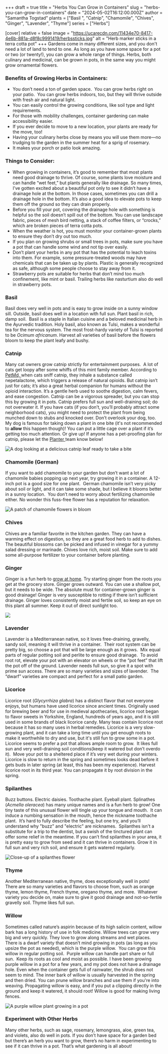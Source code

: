 +++
draft = true
title = "Herbs You Can Grow in Containers"
slug = "herbs-you-can-grow-in-containers"
date = "2024-05-02T16:12:00.000Z"
author = "Samantha Togstad"
plants = ["Basil ", "Catnip", "Chamomile", "Chives", "Ginger", "Lavender", "Thyme"]
series = ["Herbs"]

[cover]
relative = false
image = "https://ucarecdn.com/11434e70-8417-4e6b-881a-d8f8c9991419/herbssticks.jpg"
alt = "Herb marker sticks in a terra cotta pot"
+++
Gardens come in many different sizes, and you don't need a lot of land to tend to one. As long as you have some space for a pot or two (or twenty!), you can grow a whole range of things. Herbs, both culinary and medicinal, can be grown in pots, in the same way you might grow ornamental flowers.

### Benefits of Growing Herbs in Containers:

* You don’t need a ton of garden space.  You can grow herbs right on your patio.  You can grow herbs indoors, too, but they will thrive outside with fresh air and natural light. 
* You can easily control the growing conditions, like soil type and light requirements.
* For those with mobility challenges, container gardening can make accessibility easier. 
* If you ever decide to move to a new location, your plants are ready for the move, too!
* Having your culinary herbs close by means you will use them more—no trudging to the garden in the summer heat for a sprig of rosemary.
* It makes your porch or patio look amazing.

### Things to Consider: 

* When growing in containers, it’s good to remember that most plants need good drainage to thrive. Of course, some plants love moisture and can handle “wet feet,” but plants generally like drainage. So many times, I’ve gotten excited about a beautiful pot only to see it didn’t have a drainage hole at the bottom. In those cases, sometimes you can drill a drainage hole in the bottom. It’s also a good idea to elevate pots to keep them off the ground so they can drain properly.
* Before you fill your pot, covering the drainage hole with something is helpful so the soil doesn’t spill out of the bottom. You can use landscape fabric, pieces of mesh bird netting, a stack of coffee filters, or “crocks,” which are broken pieces of terra cotta pots. 
* When the weather is hot, you must monitor your container-grown plants to ensure they don’t dry out too much. 
* If you plan on growing shrubs or small trees in pots, make sure you have a pot that can handle some wind and not tip over easily. 
* Don’t plant your herbs in any pot that has the potential to leach toxins into them. For example, some pressure-treated woods may have chemicals that can be taken up by plants. Plastic is generally recognized as safe, although some people choose to stay away from it. 
* Strawberry pots are suitable for herbs that don’t mind too much confinement, like mint or basil. Trailing herbs like nasturtium also do well in strawberry pots. 

### Basil

Basil does very well in pots and is easy to grow inside on a sunny window sill. Outside, basil does well in a location with full sun. Plant basil in rich, damp soil.  Basil is a staple in Italian cuisine and a beloved medicinal herb in the Ayurvedic tradition. Holy basil, also known as Tulsi, makes a wonderful tea for the nervous system. The most frost-hardy variety of Tulsi is reported to be *Ocimum africanum*. Harvest all varieties of basil before the flowers bloom to keep the plant leafy and bushy. 

### Catnip

Many cat owners grow catnip strictly for entertainment purposes.  A lot of cats get loopy after some whiffs of this mint family member. According to [PetMd, ](https://www.petmd.com/cat/general-health/does-catnip-make-cats-high)when cats sniff catnip, they inhale a substance called nepetalactone, which triggers a release of natural opioids. But catnip isn’t just for cats; it’s also a great herbal companion for humans without the opioid interaction. It’s a gentle herb used to soothe digestion, calm fevers, and ease congestion. Catnip can be a vigorous spreader, but you can stop this by growing it in pots. Catnip prefers full sun and well-draining soil; do not overwater it. If you have cats (if you don’t, you’ll probably attract some neighborhood cats), you might need to protect the plant from being munched down to stubs and knocked over. Don’t overlook your dog, too.  My dog is famous for taking down a plant in one bite (it's not recommended to **allow** this happen though)! You can put a little cage over a plant if it’s getting too much attention. Or give up! If anyone has a pet-proofing plan for catnip, please let the [Planter ](https://planter.garden/)team know below!

![A dog looking at a delicious catnip leaf ready to take a bite](https://ucarecdn.com/4e162688-5a9c-4bbb-905f-f99452c2073b/catnipdog.jpg "Not just for cats! Unlike cats, dogs can feel sleepy after a nibble of catnip")

### Chamomile (German)

If you want to add chamomile to your garden but don’t want a lot of chamomile babies popping up next year, try growing it in a container. A 12-inch pot is a good size for one plant.  German chamomile isn’t very picky about soil or light, and it can take some shade, but I believe it blooms better in a sunny location.  You don’t need to worry about fertilizing chamomile either. No wonder this fuss-free flower has a reputation for relaxation. 

![A patch of chamomile flowers in bloom](https://ucarecdn.com/2fc15f5c-95e9-466b-b90f-28d96b694359/chamomile.jpg "Unless you'd like a big patch of chamomile, contain your chamomile in a pot")

### Chives

Chives are a familiar favorite in the kitchen garden. They can have a warming effect on digestion, so they are a great food herb to add to dishes. The beautiful blossoms can be picked and infused in vinegar for a yummy salad dressing or marinade. Chives love rich, moist soil. Make sure to add some all-purpose fertilizer to your container before planting.

### Ginger

Ginger is a fun herb to [grow at home](https://blog.planter.garden/posts/how-to-grow-ginger/). Try starting ginger from the roots you get at the grocery store. Ginger grows outward. You can use a shallow pot, but it needs to be wide. The absolute must for container-grown ginger is good drainage! Ginger is very susceptible to rotting if there isn’t sufficient drainage. Ginger loves consistently moist and fertile soil, so keep an eye on this plant all summer. Keep it out of direct sunlight too.

![](https://ucarecdn.com/ed04d020-31b7-407b-b0be-142e599ce7e3/gingergrowing.jpg)

### Lavender

Lavender is a Mediterranean native, so it loves free-draining, gravelly, sandy soil, meaning it will thrive in a container.  Their root system can be pretty big, so choose a pot that will be large enough as it grows.  Mix equal parts of regular potting soil and perlite to ensure good drainage.  To avoid root rot, elevate your pot with an elevator on wheels or the “pot feet” that lift the pot off of the ground. Lavender needs full sun, so give it a spot with prime sun access. There are so many varieties and sizes of lavender.  The “dwarf” varieties are compact and perfect for a small patio garden. 

### Licorice

Licorice root (*Glycyrrhiza glabra*) has a distinct flavor that not everyone enjoys, but humans have used licorice since ancient times. Originally used for brewing beer and for use in medieval apothecaries, licorice root began to flavor sweets in Yorkshire, England, hundreds of years ago, and it is still used in some brands of black licorice candy. Many teas contain licorice root because it has so many uses in herbal remedies. Licorice is a very slow-growing plant, and it can take a long time until you get enough roots to make it worthwhile to dry and use, but it's still fun to grow some in a pot.  Licorice seems to prefer a pot that allows ample room to grow.  It likes full sun and very well-draining soil conditions(keep it watered but don’t overdo it).  Move your pot to a sheltered place if it’s very wet during your winters.  Licorice is slow to return in the spring and sometimes looks dead before it gets buds in later spring (at least, this has been my experience). Harvest licorice root in its third year. You can propagate it by root division in the spring.

### Spilanthes

Buzz buttons. Electric daisies. Toothache plant. Eyeball plant. Splinathes (*Acmella oleracea*) has many unique names and is a fun herb to grow! One tiny taste of this unusual flower will tingle up your tongue and mouth.  It can induce a numbing sensation in the mouth, hence the nickname toothache plant.  It’s hard to fully describe the feeling, but one try, and you’ll understand why "buzz" and "electric" are nicknames.  Spilanthes isn't a substitute for a trip to the dentist, but a swish of the tinctured plant can offer some relief in the meantime. If you can’t find spilanthes in your area, it is pretty easy to grow from seed and it can thrive in containers. Grow it in full sun and very rich soil, and ensure it gets watered regularly. 

![Close-up of a spilanthes flower](https://ucarecdn.com/27d8f19a-f1f3-4b79-97f1-8ba215c20fa5/DSC07625.JPG "You can see why one of its nicknames is eyeball plant")

### Thyme

Another Mediterranean native, thyme, does exceptionally well in pots!  There are so many varieties and flavors to choose from, such as orange thyme, lemon thyme, French thyme, oregano thyme, and more.  Whatever variety you decide on, make sure to give it good drainage and not-so-fertile gravelly soil. Thyme likes full sun. 

### Willow

Sometimes called nature’s aspirin because of its high salicin content, willow bark has a long history of use in folk medicine. Willow trees can grow very big and very quickly. They love to grow along streams and wet places.  There is a dwarf variety that doesn’t mind growing in pots (as long as you upsize the pot as needed), which is the purple willow.  You can grow this willow in regular potting soil.  Purple willow can handle part share or full sun.  Keep its roots as cool and moist as possible. I have been growing purple willow in a pot for a few years, and my pot does not have a drainage hole. Even when the container gets full of rainwater, the shrub does not seem to mind. The inner bark of willow is usually harvested in the spring and then dried. You can prune willow branches and use them if you're into weaving. Propagating willow is easy, and if you put a clipping directly in the ground and keep it watered, it should root! Willow is good for making living fences.

![A purple willow plant growing in a pot ](https://ucarecdn.com/140355b4-cb52-435b-99a0-ab29d81821c6/willow.jpg "*Salix purpurea* happily growing in a pot")

### Experiment with Other Herbs

Many other herbs, such as sage, rosemary, lemongrass, aloe, green tea, and violets, also do well in pots. If you don’t have space for a garden bed but there’s an herb you want to grow, there’s no harm in experimenting to see if it can thrive in a pot. That’s what gardening is all about!
